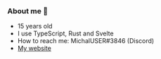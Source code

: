 ### About me 👋

- 15 years old
- I use TypeScript, Rust and Svelte
- How to reach me: MichalUSER#3846 (Discord)
- [My website](https://michaluser.github.io)

